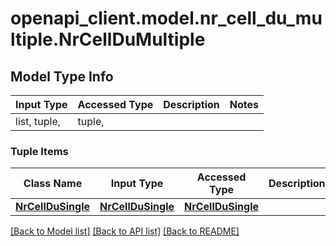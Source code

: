 # openapi_client.model.nr_cell_du_multiple.NrCellDuMultiple

## Model Type Info
Input Type | Accessed Type | Description | Notes
------------ | ------------- | ------------- | -------------
list, tuple,  | tuple,  |  | 

### Tuple Items
Class Name | Input Type | Accessed Type | Description | Notes
------------- | ------------- | ------------- | ------------- | -------------
[**NrCellDuSingle**](NrCellDuSingle.md) | [**NrCellDuSingle**](NrCellDuSingle.md) | [**NrCellDuSingle**](NrCellDuSingle.md) |  | 

[[Back to Model list]](../../README.md#documentation-for-models) [[Back to API list]](../../README.md#documentation-for-api-endpoints) [[Back to README]](../../README.md)

